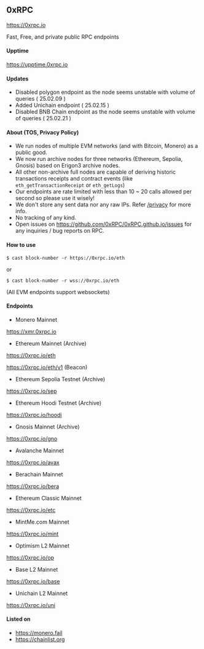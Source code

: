 ## 0xRPC

https://0xrpc.io

Fast, Free, and private public RPC endpoints

#### Upptime

https://upptime.0xrpc.io

#### Updates

- Disabled polygon endpoint as the node seems unstable with volume of queries ( 25.02.09 )
- Added Unichain endpoint ( 25.02.15 )
- Disabled BNB Chain endpoint as the node seems unstable with volume of queries ( 25.02.21 )

#### About (TOS, Privacy Policy)

- We run nodes of multiple EVM networks (and with Bitcoin, Monero) as a public good.
- We now run archive nodes for three networks (Ethereum, Sepolia, Gnosis) based on Erigon3 archive nodes.
- All other non-archive full nodes are capable of deriving historic transactions receipts and contract events (like `eth_getTransactionReceipt` or `eth_getLogs`)
- Our endpoints are rate limited with less than 10 ~ 20 calls allowed per second so please use it wisely!
- We don't store any sent data nor any raw IPs. Refer [/privacy](/privacy) for more info.
- No tracking of any kind.
- Open issues on https://github.com/0xRPC/0xRPC.github.io/issues for any inquiries / bug reports on RPC.

#### How to use

`$ cast block-number -r https://0xrpc.io/eth`

or 

`$ cast block-number -r wss://0xrpc.io/eth`

(All EVM endpoints support websockets)

#### Endpoints

- Monero Mainnet

https://xmr.0xrpc.io

- Ethereum Mainnet (Archive)

https://0xrpc.io/eth

https://0xrpc.io/eth/v1 (Beacon)

- Ethereum Sepolia Testnet (Archive)

https://0xrpc.io/sep

- Ethereum Hoodi Testnet (Archive)

https://0xrpc.io/hoodi

- Gnosis Mainnet (Archive)

https://0xrpc.io/gno

- Avalanche Mainnet

https://0xrpc.io/avax

- Berachain Mainnet

https://0xrpc.io/bera

- Ethereum Classic Mainnet

https://0xrpc.io/etc

- MintMe.com Mainnet

https://0xrpc.io/mint

- Optimism L2 Mainnet

https://0xrpc.io/op

- Base L2 Mainnet

https://0xrpc.io/base

- Unichain L2 Mainnet

https://0xrpc.io/uni

#### Listed on

- https://monero.fail
- https://chainlist.org
